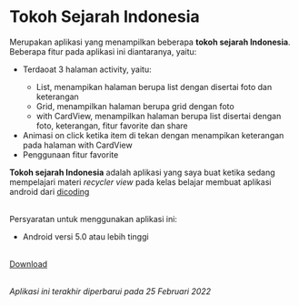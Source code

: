 # Tokoh Sejarah Indonesia
Merupakan aplikasi yang menampilkan beberapa <b>tokoh sejarah Indonesia</b>. 
<br>Beberapa fitur pada aplikasi ini diantaranya, yaitu:
<ul>
  <li>Terdaoat 3 halaman activity, yaitu:</li>
    <ul>
      <li>List, menampikan halaman berupa list dengan disertai foto dan keterangan</li>
      <li>Grid, menampilkan halaman berupa grid dengan foto</li>
      <li>with CardView, menampilkan halaman berupa list disertai dengan foto, keterangan, fitur favorite dan share</li>
    </ul>
  <li>Animasi on click ketika item di tekan dengan menampikan keterangan pada halaman with CardView</li>
  <li>Penggunaan fitur favorite</li>
</ul>
<b>Tokoh sejarah Indonesia</b> adalah aplikasi yang saya buat ketika sedang mempelajari materi <i>recycler view</i> pada kelas belajar membuat aplikasi android dari <a href="https://www.dicoding.com/">dicoding</a>

<br>Persyaratan untuk menggunakan aplikasi ini:
<ul>
  <li>Android versi 5.0 atau lebih tinggi</li>
</ul>
<br><a href="https://github.com/ardiantowibowo/android-apps/raw/main/tokoh-sejarah-indonesia/Tokoh%20Sejarah%20Indonesia.apk">Download</a>

<br><i>Aplikasi ini terakhir diperbarui pada 25 Februari 2022</i>
